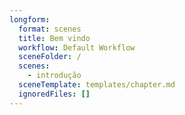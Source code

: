 ```yaml
---
longform:
  format: scenes
  title: Bem vindo
  workflow: Default Workflow
  sceneFolder: /
  scenes:
    - introdução
  sceneTemplate: templates/chapter.md
  ignoredFiles: []
---
```

